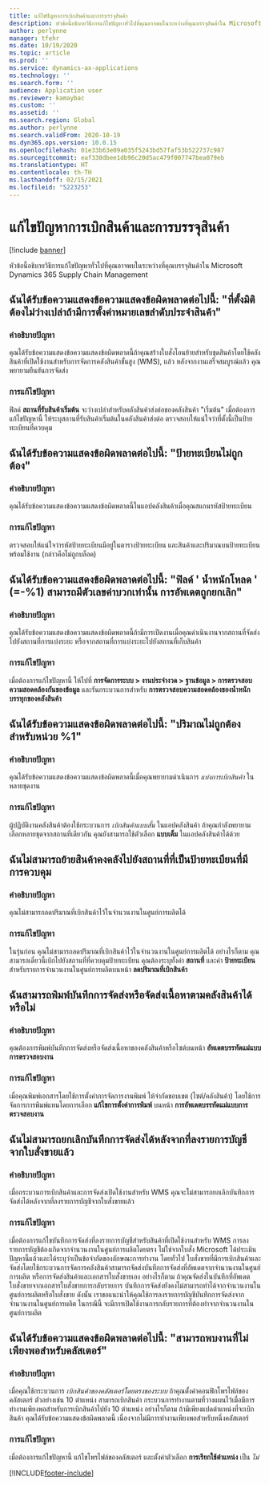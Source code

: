 ```yaml
---
title: แก้ไขปัญหาการเบิกสินค้าและการบรรจุสินค้า
description: หัวข้อนี้อธิบายวิธีการแก้ไขปัญหาทั่วไปที่คุณอาจพบในระหว่างที่คุณบรรจุสินค้าใน Microsoft Dynamics 365 Supply Chain Management
author: perlynne
manager: tfehr
ms.date: 10/19/2020
ms.topic: article
ms.prod: ''
ms.service: dynamics-ax-applications
ms.technology: ''
ms.search.form: ''
audience: Application user
ms.reviewer: kamaybac
ms.custom: ''
ms.assetid: ''
ms.search.region: Global
ms.author: perlynne
ms.search.validFrom: 2020-10-19
ms.dyn365.ops.version: 10.0.15
ms.openlocfilehash: 01e33b63e09a035f5243bd57faf53b522737c987
ms.sourcegitcommit: eaf330dbee1db96c20d5ac479f007747bea079eb
ms.translationtype: HT
ms.contentlocale: th-TH
ms.lasthandoff: 02/15/2021
ms.locfileid: "5223253"
---
```

# <a name="troubleshoot-picking-and-packing"></a>แก้ไขปัญหาการเบิกสินค้าและการบรรจุสินค้า

[!include [banner](../includes/banner.md)]

หัวข้อนี้อธิบายวิธีการแก้ไขปัญหาทั่วไปที่คุณอาจพบในระหว่างที่คุณบรรจุสินค้าใน Microsoft Dynamics 365 Supply Chain Management

## <a name="i-receive-the-following-error-message-dimension-location-cant-be-left-blank-if-dimension-serial-number-is-set"></a>ฉันได้รับข้อความแสดงข้อความแสดงข้อผิดพลาดต่อไปนี้: "ที่ตั้งมิติต้องไม่ว่างเปล่าถ้ามีการตั้งค่าหมายเลขลำดับประจำสินค้า"

### <a name="issue-description"></a>คำอธิบายปัญหา

คุณได้รับข้อความแสดงข้อความแสดงข้อผิดพลาดนี้ถ้าคุณสร้างใบสั่งโอนย้ายสำหรับชุดสินค้าโดยใช้คลังสินค้าที่เปิดใช้งานสำหรับการจัดการคลังสินค้าขั้นสูง (WMS), แล้ว หลังจากงานเสร็จสมบูรณ์แล้ว คุณพยายามยืนยันการจัดส่ง

### <a name="issue-resolution"></a>การแก้ไขปัญหา

ฟิลด์ **สถานที่รับสินค้าเริ่มต้น** จะว่างเปล่าสำหรับคลังสินค้าส่งต่อของคลังสินค้า "เริ่มต้น" เมื่อต้องการแก้ไขปัญหานี้ ให้ระบุสถานที่รับสินค้าเริ่มต้นในคลังสินค้าส่งต่อ ตรวจสอบให้แน่ใจว่าที่ตั้งนี้เป็นป้ายทะเบียนที่ควบคุม

## <a name="i-receive-the-following-error-message-invalid-license-plate"></a>ฉันได้รับข้อความแสดงข้อผิดพลาดต่อไปนี้: "ป้ายทะเบียนไม่ถูกต้อง"

### <a name="issue-description"></a>คำอธิบายปัญหา

คุณได้รับข้อความแสดงข้อความแสดงข้อผิดพลาดนี้ในแอปคลังสินค้าเมื่อคุณสแกนรหัสป้ายทะเบียน

### <a name="issue-resolution"></a>การแก้ไขปัญหา

ตรวจสอบให้แน่ใจว่ารหัสป้ายทะเบียนมีอยู่ในตารางป้ายทะเบียน และสินค้าและปริมาณบนป้ายทะเบียนพร้อมใช้งาน (กล่าวคือไม่ถูกบล็อค)

## <a name="i-receive-the-following-error-message-field-load-weight-1-can-only-contain-positive-numbers-update-has-been-canceled"></a>ฉันได้รับข้อความแสดงข้อผิดพลาดต่อไปนี้: "ฟิลด์ ' น้ำหนักโหลด ' (=-%1) สามารถมีตัวเลขค่าบวกเท่านั้น การอัพเดตถูกยกเลิก"

### <a name="issue-description"></a>คำอธิบายปัญหา

คุณได้รับข้อความแสดงข้อความแสดงข้อผิดพลาดนี้ถ้ามีการเปิดงานเมื่อคุณดำเนินงานจากสถานที่จัดส่งไปยังสถานที่การแบ่งระยะ หรือจากสถานที่การแบ่งระยะไปยังสถานที่เก็บสินค้า

### <a name="issue-resolution"></a>การแก้ไขปัญหา

เมื่อต้องการแก้ไขปัญหานี้ ให้ไปที่ **การจัดการระบบ \> งานประจำงวด \> ฐานข้อมูล \> การตรวจสอบความสอดคล้องกันของข้อมูล** และรันกระบวนการสำหรับ **การตรวจสอบความสอดคล้องของน้ำหนักบรรทุกของคลังสินค้า**

## <a name="i-receive-the-following-error-message-the-quantity-is-not-valid-for-unit-1"></a>ฉันได้รับข้อความแสดงข้อผิดพลาดต่อไปนี้: "ปริมาณไม่ถูกต้องสำหรับหน่วย %1"

### <a name="issue-description"></a>คำอธิบายปัญหา

คุณได้รับข้อความแสดงข้อความแสดงข้อผิดพลาดนี้เมื่อคุณพยายามดำเนินการ *แบ่งการเบิกสินค้า* ในหลายชุดงาน

### <a name="issue-resolution"></a>การแก้ไขปัญหา

ผู้ปฏิบัติงานคลังสินค้าต้องใช้กระบวนการ *เบิกสินค้าแบบสั้น* ในแอปคลังสินค้า ถ้าคุณกำลังพยายามเลือกหลายชุดจากสถานที่เดียวกัน คุณยังสามารถใช้ตัวเลือก **แบบเต็ม** ในแอปคลังสินค้าได้ด้วย

## <a name="i-cant-move-inventory-to-a-location-that-is-license-platecontrolled"></a>ฉันไม่สามารถย้ายสินค้าคงคลังไปยังสถานที่ที่เป็นป้ายทะเบียนที่มีการควบคุม

### <a name="issue-description"></a>คำอธิบายปัญหา

คุณไม่สามารถลดปริมาณที่เบิกสินค้าไว้ในจำนวนงานในศูนย์การผลิตได้

### <a name="issue-resolution"></a>การแก้ไขปัญหา

ในรุ่นก่อน คุณไม่สามารถลดปริมาณที่เบิกสินค้าไว้ในจำนวนงานในศูนย์การผลิตได้ อย่างไรก็ตาม คุณสามารถเดี๋ยวนี้เบิกไปยังสถานที่ที่ควบคุมป้ายทะเบียน คุณต้องระบุทั้งค่า **สถานที่** และค่า **ป้ายทะเบียน** สำหรับรายการจำนวนงานในศูนย์การผลิตบนหน้า **ลดปริมาณที่เบิกสินค้า**

## <a name="can-i-print-a-delivery-note-or-packing-content-by-warehouse"></a>ฉันสามารถพิมพ์บันทึกการจัดส่งหรือจัดส่งเนื้อหาตามคลังสินค้าได้หรือไม่

### <a name="issue-description"></a>คำอธิบายปัญหา

คุณต้องการพิมพ์บันทึกการจัดส่งหรือจัดส่งเนื้อหาของคลังสินค้าหรือไซต์บนหน้า **อัพเดตบรรทัดแม่แบบการตรวจสอบงาน**

### <a name="issue-resolution"></a>การแก้ไขปัญหา

เมื่อคุณพิมพ์เอกสารโดยใช้การตั้งค่าการจัดการงานพิมพ์ ให้จำกัดขอบเขต (ไซต์/คลังสินค้า) โดยใช้การจัดการการพิมพ์แทนโดยการเลือก **แก้ไขการตั้งค่าการพิมพ์** บนหน้า **การอัพเดตบรรทัดแม่แบบการตรวจสอบงาน**

## <a name="i-cant-cancel-a-packing-slip-after-its-posted-from-a-sales-order"></a>ฉันไม่สามารถยกเลิกบันทึกการจัดส่งได้หลังจากที่ลงรายการบัญชีจากใบสั่งขายแล้ว

### <a name="issue-description"></a>คำอธิบายปัญหา

เมื่อกระบวนการเบิกสินค้าและการจัดส่งเปิดใช้งานสำหรับ WMS คุณจะไม่สามารถยกเลิกบันทึกการจัดส่งได้หลังจากที่ลงรายการบัญชีจากใบสั่งขายแล้ว

### <a name="issue-resolution"></a>การแก้ไขปัญหา

เมื่อต้องการแก้ไขบันทึกการจัดส่งที่ลงรายการบัญชีสำหรับสินค้าที่เปิดใช้งานสำหรับ WMS การลงรายการบัญชีต้องเกิดจากจำนวนงานในศูนย์การผลิตโดยตรง ไม่ใช่จากใบสั่ง Microsoft ได้ประเมินปัญหานี้แล้วและได้ระบุว่าเป็นข้อจำกัดของลักษณะการทำงาน โดยทั่วไป ใบสั่งขายที่มีการเบิกสินค้าและจัดส่งโดยใช้กระบวนการจัดการคลังสินค้าสามารถจัดส่งบันทึกการจัดส่งที่อัพเดตจากจำนวนงานในศูนย์การผลิต หรือการจัดส่งสินค้าและเอกสารใบสั่งขายเอง อย่างไรก็ตาม ถ้าคุณจัดส่งในบันทึกที่อัพเดตใบสั่งขายจากเอกสารใบสั่งขายการกลับรายการ บันทึกการจัดส่งยังคงไม่สามารถทำได้จากจำนวนงานในศูนย์การผลิตหรือใบสั่งขาย ดังนั้น เราขอแนะนำให้คุณใช้การลงรายการบัญชีบันทึกการจัดส่งจากจำนวนงานในศูนย์การผลิต ในกรณีนี้ จะมีการเปิดใช้งานการกลับรายการที่ต้องทำจากจำนวนงานในศูนย์การผลิต

## <a name="i-receive-the-following-error-message-not-enough-work-can-be-found-for-cluster"></a>ฉันได้รับข้อความแสดงข้อผิดพลาดต่อไปนี้: "สามารถพบงานที่ไม่เพียงพอสำหรับคลัสเตอร์"

### <a name="issue-description"></a>คำอธิบายปัญหา

เมื่อคุณใช้กระบวนการ *เบิกสินค้าของคลัสเตอร์โดยตรงของระบบ* ถ้าคุณตั้งค่าคอนฟิกโพรไฟล์ของคลัสเตอร์ ตัวอย่างเช่น 10 ตำแหน่ง สามารถเบิกสินค้า กระบวนการทำงานตามที่วางแผนไว้เมื่อมีการทำงานเพียงพอสำหรับการเบิกสินค้าไปยัง 10 ตำแหน่ง อย่างไรก็ตาม ถ้ามีเพียงแปดตำแหน่งที่จะเบิกสินค้า คุณได้รับข้อความแสดงข้อผิดพลาดนี้ เนื่องจากไม่มีการทำงานเพียงพอสำหรับหนึ่งคลัสเตอร์

### <a name="issue-resolution"></a>การแก้ไขปัญหา

เมื่อต้องการแก้ไขปัญหานี้ แก้ไขโพรไฟล์ของคลัสเตอร์ และตั้งค่าตัวเลือก **การเรียกใช้ตำแหน่ง** เป็น *ไม่*


[!INCLUDE[footer-include](../../includes/footer-banner.md)]